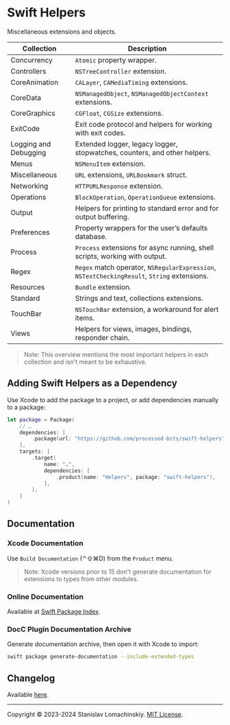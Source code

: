 # Swift Helpers

Miscellaneous extensions and objects.

Collection | Description
--- | ---
Concurrency | `Atomic` property wrapper.
Controllers | `NSTreeController` extension.
CoreAnimation | `CALayer`, `CAMediaTiming` extensions.
CoreData | `NSManagedObject`, `NSManagedObjectContext` extensions.
CoreGraphics | `CGFloat`, `CGSize` extensions.
ExitCode | Exit code protocol and helpers for working with exit codes.
Logging and Debugging | Extended logger, legacy logger, stopwatches, counters, and other helpers.
Menus | `NSMenuItem` extension.
Miscellaneous | `URL` extensions, `URLBookmark` struct.
Networking | `HTTPURLResponse` extension.
Operations | `BlockOperation`, `OperationQueue` extensions.
Output | Helpers for printing to standard error and for output buffering.
Preferences | Property wrappers for the user’s defaults database.
Process | `Process` extensions for async running, shell scripts, working with output.
Regex | `Regex` match operator, `NSRegularExpression`, `NSTextCheckingResult`, `String` extensions.
Resources | `Bundle` extension.
Standard | Strings and text, collections extensions.
TouchBar | `NSTouchBar` extension, a workaround for alert items.
Views | Helpers for views, images, bindings, responder chain.

> Note: This overview mentions the most important helpers in each collection and isn't meant to be exhaustive.

## Adding Swift Helpers as a Dependency

Use Xcode to add the package to a project, or add dependencies manually to a package:

```swift
let package = Package(
    // …
    dependencies: [
        .package(url: "https://github.com/processed-bits/swift-helpers", upToNextMajor(from: "2.0.0"),
    ],
	targets: [
		.target(
			name: "…",
			dependencies: [
				.product(name: "Helpers", package: "swift-helpers"),
			],
		),
	]
)
```
 
## Documentation

### Xcode Documentation

Use `Build Documentation` (⌃⇧⌘D) from the `Product` menu.

> Note: Xcode versions prior to 15 don't generate documentation for extensions to types from other modules.

### Online Documentation

Available at [Swift Package Index](https://swiftpackageindex.com/processed-bits/swift-helpers/documentation/).

### DocC Plugin Documentation Archive

Generate documentation archive, then open it with Xcode to import:

```sh
swift package generate-documentation --include-extended-types
```

## Changelog

Available [here](CHANGELOG.md).

---

Copyright © 2023-2024 Stanislav Lomachinskiy. [MIT License](LICENSE.txt).

